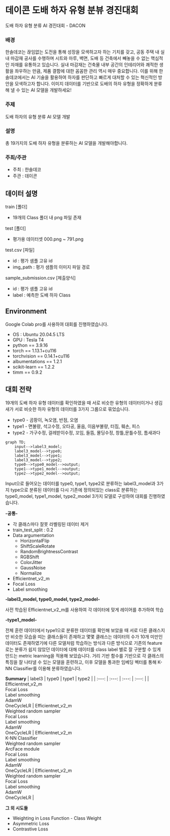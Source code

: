 # 데이콘 도배 하자 유형 분뷰 경진대회
도배 하자 유형 분류 AI 경진대회 - DACON

### 배경
한솔데코는 끊임없는 도전을 통해 성장을 모색하고자 하는 기치를 갖고, 공동 주택 내 실내 마감재 공사를 수행하며 시트와 마루, 벽면, 도배 등 건축에서 빼놓을 수 없는 핵심적인 자재를 유통하고 있습니다.
실내 마감재는 건축물 내부 공간의 인테리어와 쾌적한 생활을 좌우하는 만큼, 제품 결함에 대한 꼼꼼한 관리 역시 매우 중요합니다.
이를 위해 한솔데코에서는 AI 기술을 활용하여 하자를 판단하고 빠르게 대처할 수 있는 혁신적인 방안을 모색하고자 합니다.
이미지 데이터를 기반으로 도배의 하자 유형을 정확하게 분류해 낼 수 있는 AI 모델을 개발하세요!

### 주제
도배 하자의 유형 분류 AI 모델 개발

### 설명
총 19가지의 도배 하자 유형을 분류하는 AI 모델을 개발해야합니다.

### 주최/주관   
- 주최 : 한솔데코
- 주관 : 데이콘

## 데이터 설명
train [폴더]
- 19개의 Class 폴더 내 png 파일 존재

test [폴더]
- 평가용 데이터셋 000.png ~ 791.png

test.csv [파일]
- id : 평가 샘플 고유 id
- img_path : 평가 샘플의 이미지 파일 경로

sample_submission.csv [제출양식]
- id : 평가 샘플 고유 id
- label : 예측한 도배 하자 Class

## Environment  
Google Colab pro를 사용하여 대회를 진행하였습니다.
- OS : Ubuntu 20.04.5 LTS
- GPU : Tesla T4
- python == 3.9.16
- torch == 1.13.1+cu116
- torchvision == 0.14.1+cu116
- albumentations == 1.2.1
- scikit-learn == 1.2.2
- timm == 0.9.2

## 대회 전략
19개의 도배 하자 유형 데이터를 확인하였을 때 서로 비슷한 유형의 데이터이거나 생김새가 서로 비슷한 하자 유형의 데이터를 3가지 그룹으로 묶었습니다.  

- type0 - 곰팡이, 녹오염, 반점, 오염
- type1 - 면불량, 석고수정, 오타공, 울음, 이음부불량, 터짐, 훼손, 피스
- type2 - 가구수정, 걸레받이수정, 꼬임, 들뜸, 몰딩수정, 창틀,문틀수정, 틈새과다

```mermaid
graph TD;
    input-->label3_model;
    label3_model-->type0;
    label3_model-->type1;
    label3_model-->type2;
    type0-->type0_model-->output;
    type1-->type1_model-->output;
    type2-->type2_model-->output;
```

Input으로 들어오는 데이터를 type0, type1, type2로 분류하는 label3_model과 3가지 type으로 분류된 데이터를 다시 기존에 정의되있는 class로 분류하는 type0_model, type1_model, type2_model 3가지 모델로 구성하여 대회를 진행하였습니다.

**-공통-**  
- 각 클래스마다 잘못 라벨링된 데이터 제거
- train_test_split : 0.2
- Data argumentation
  - HorizontalFlip
  - ShiftScaleRotate
  - RandomBrightnessContrast
  - RGBShift
  - ColorJitter
  - GaussNoise
  - Normalize
- Efficientnet_v2_m
- Focal Loss
- Label smoothing

**-label3_model, type0_model, type2_model-**  

사전 학습된 Efficientnet_v2_m를 사용하여 각 데이터에 맞게 레이어를 추가하여 학습  

**-type1_model-**   

전체 훈련 데이터에서 type1으로 분류한 데이터를 확인해 보았을 때 서로 다른 클래스지만 비슷한 모습을 띠는 클래스들이 존재하고 몇몇 클래스는 데이터의 수가 10개 미만인 데이터도 존재하였기에 다른 모델처럼 학습하는 방식과 다른 방식으로 기존의 feature로는 분류가 쉽지 않았던 데이터에 대해 데이터를 class label 별로 잘 구분할 수 있게 만드는 metric learning을 적용해 보았습니다. 거리 기반 함수를 기반으로 각 클래스의 특징을 잘 나타낼 수 있는 모델을 훈련하고, 이후 모델을 통과한 임베딩 벡터를 통해 K-NN Classifier를 이용해 분류하였습니다.

**Summary**
| label3 | type0 | type1 | type2 |
| :---: | :---: | :---: | :---: |
| Efficientnet_v2_m <br> Focal Loss <br> Label smoothing <br> AdamW <br> OneCycleLR | Efficientnet_v2_m <br> Weighted random sampler <br> Focal Loss <br> Label smoothing <br> AdamW <br> OneCycleLR | Efficientnet_v2_m <br> K-NN Classifier <br> Weighted random sampler <br> ArcFace module <br> Focal Loss <br> Label smoothing <br> AdamW <br> OneCycleLR | Efficientnet_v2_m <br> Weighted random sampler <br> Focal Loss <br> Label smoothing <br> AdamW <br> OneCycleLR | 

**그 외 시도들**
- Weighting in Loss Function - Class Weight
- Asymmetric Loss
- Contrastive Loss







